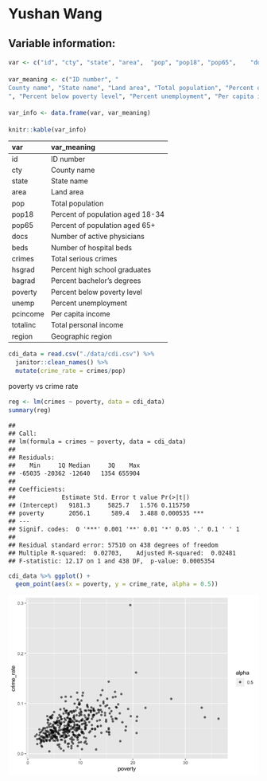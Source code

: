 Yushan Wang
================

## Variable information:

``` r
var <- c("id", "cty", "state", "area",  "pop", "pop18", "pop65",    "docs", "beds", "crimes",   "hsgrad",   "bagrad",   "poverty",  "unemp",    "pcincome", "totalinc", "region")

var_meaning <- c("ID number", "
County name", "State name", "Land area", "Total population", "Percent of population aged 18-34", "Percent of population aged 65+", "Number of active physicians", "Number of hospital beds", "Total serious crimes", "Percent high school graduates", "Percent bachelor’s degrees
", "Percent below poverty level", "Percent unemployment", "Per capita income", "Total personal income", "Geographic region")

var_info <- data.frame(var, var_meaning)

knitr::kable(var_info)
```

| var      | var\_meaning                     |
|:---------|:---------------------------------|
| id       | ID number                        |
| cty      | County name                      |
| state    | State name                       |
| area     | Land area                        |
| pop      | Total population                 |
| pop18    | Percent of population aged 18-34 |
| pop65    | Percent of population aged 65+   |
| docs     | Number of active physicians      |
| beds     | Number of hospital beds          |
| crimes   | Total serious crimes             |
| hsgrad   | Percent high school graduates    |
| bagrad   | Percent bachelor’s degrees       |
| poverty  | Percent below poverty level      |
| unemp    | Percent unemployment             |
| pcincome | Per capita income                |
| totalinc | Total personal income            |
| region   | Geographic region                |

``` r
cdi_data = read.csv("./data/cdi.csv") %>%
  janitor::clean_names() %>%
  mutate(crime_rate = crimes/pop) 
```

poverty vs crime rate

``` r
reg <- lm(crimes ~ poverty, data = cdi_data)
summary(reg)
```

    ## 
    ## Call:
    ## lm(formula = crimes ~ poverty, data = cdi_data)
    ## 
    ## Residuals:
    ##    Min     1Q Median     3Q    Max 
    ## -65035 -20362 -12640   1354 655904 
    ## 
    ## Coefficients:
    ##             Estimate Std. Error t value Pr(>|t|)    
    ## (Intercept)   9181.3     5825.7   1.576 0.115750    
    ## poverty       2056.1      589.4   3.488 0.000535 ***
    ## ---
    ## Signif. codes:  0 '***' 0.001 '**' 0.01 '*' 0.05 '.' 0.1 ' ' 1
    ## 
    ## Residual standard error: 57510 on 438 degrees of freedom
    ## Multiple R-squared:  0.02703,    Adjusted R-squared:  0.02481 
    ## F-statistic: 12.17 on 1 and 438 DF,  p-value: 0.0005354

``` r
cdi_data %>% ggplot() + 
  geom_point(aes(x = poverty, y = crime_rate, alpha = 0.5))
```

![](Yushan_Wang_files/figure-gfm/unnamed-chunk-4-1.png)<!-- -->
